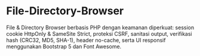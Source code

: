 # File-Directory-Browser
File &amp; Directory Browser berbasis PHP dengan keamanan diperkuat: session cookie HttpOnly &amp; SameSite Strict, proteksi CSRF, sanitasi output, verifikasi hash (CRC32, MD5, SHA-1), header no-cache, serta UI responsif menggunakan Bootstrap 5 dan Font Awesome.
